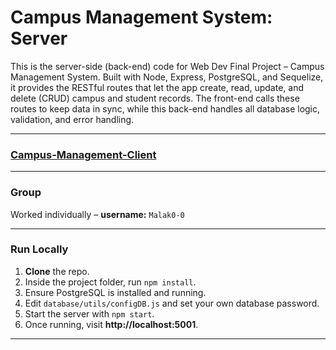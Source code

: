 # Campus Management System: Server

This is the server-side (back-end) code for Web Dev Final Project – Campus Management System. 
Built with Node, Express, PostgreSQL, and Sequelize, it provides the RESTful routes that 
let the app create, read, update, and delete (CRUD) campus and student records. 
The front-end calls these routes to keep data in sync, while this back-end handles all database logic, validation, and error handling.

---

### [Campus-Management-Client](https://github.com/Malak0-0/Campus-Management-Client.git)

---

### Group  
Worked individually – **username:** `Malak0-0`

---

### Run Locally

1. **Clone** the repo.  
2. Inside the project folder, run `npm install`.  
3. Ensure PostgreSQL is installed and running.  
4. Edit `database/utils/configDB.js` and set your own database password.  
5. Start the server with `npm start`.  
6. Once running, visit **http://localhost:5001**.

---
